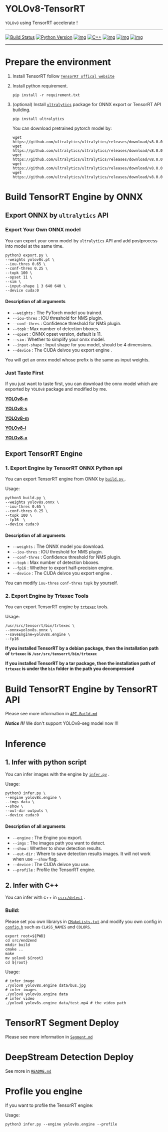 # YOLOv8-TensorRT

`YOLOv8` using TensorRT accelerate !

---
[![Build Status](https://img.shields.io/endpoint.svg?url=https%3A%2F%2Factions-badge.atrox.dev%2Fatrox%2Fsync-dotenv%2Fbadge&style=flat)](https://github.com/triple-Mu/YOLOv8-TensorRT)
[![Python Version](https://img.shields.io/badge/Python-3.8--3.10-FFD43B?logo=python)](https://github.com/triple-Mu/YOLOv8-TensorRT)
[![img](https://badgen.net/badge/icon/tensorrt?icon=azurepipelines&label)](https://developer.nvidia.com/tensorrt)
[![C++](https://img.shields.io/badge/CPP-11%2F14-yellow)](https://github.com/triple-Mu/YOLOv8-TensorRT)
[![img](https://badgen.net/github/license/triple-Mu/YOLOv8-TensorRT)](https://github.com/triple-Mu/YOLOv8-TensorRT/blob/main/LICENSE)
[![img](https://badgen.net/github/prs/triple-Mu/YOLOv8-TensorRT)](https://github.com/triple-Mu/YOLOv8-TensorRT/pulls)
[![img](https://img.shields.io/github/stars/triple-Mu/YOLOv8-TensorRT?style=social&label=Star&maxAge=2592000)](https://github.com/triple-Mu/YOLOv8-TensorRT)

---


# Prepare the environment

1. Install TensorRT follow [`TensorRT offical website`](https://developer.nvidia.com/nvidia-tensorrt-8x-download)

2. Install python requirement.

   ``` shell
   pip install -r requirement.txt
   ```

3. (optional) Install [`ultralytics`](https://github.com/ultralytics/ultralytics) package for ONNX export or TensorRT API building.

   ``` shell
   pip install ultralytics
   ```

   You can download pretrained pytorch model by:

   ``` shell
   wget https://github.com/ultralytics/ultralytics/releases/download/v8.0.0/yolov8n.pt
   wget https://github.com/ultralytics/ultralytics/releases/download/v8.0.0/yolov8s.pt
   wget https://github.com/ultralytics/ultralytics/releases/download/v8.0.0/yolov8m.pt
   wget https://github.com/ultralytics/ultralytics/releases/download/v8.0.0/yolov8l.pt
   wget https://github.com/ultralytics/ultralytics/releases/download/v8.0.0/yolov8x.pt
   ```

# Build TensorRT Engine by ONNX


## Export ONNX by `ultralytics` API

### Export Your Own ONNX model

You can export your onnx model by `ultralytics` API
and add postprocess into model at the same time.

``` shell
python3 export.py \
--weights yolov8s.pt \
--iou-thres 0.65 \
--conf-thres 0.25 \
--topk 100 \
--opset 11 \
--sim \
--input-shape 1 3 640 640 \
--device cuda:0
```

#### Description of all arguments

- `--weights` : The PyTorch model you trained.
- `--iou-thres` : IOU threshold for NMS plugin.
- `--conf-thres` : Confidence threshold for NMS plugin.
- `--topk` : Max number of detection bboxes.
- `--opset` : ONNX opset version, default is 11.
- `--sim` : Whether to simplify your onnx model.
- `--input-shape` : Input shape for you model, should be 4 dimensions.
- `--device` : The CUDA deivce you export engine .

You will get an onnx model whose prefix is the same as input weights.

###  Just Taste First

If you just want to taste first, you can download the onnx model which are exported by `YOLOv8` package and modified by me.

[**YOLOv8-n**](https://triplemu.oss-cn-beijing.aliyuncs.com/YOLOv8/ONNX/yolov8n_nms.onnx?OSSAccessKeyId=LTAI5tN1dgmZD4PF8AJUXp3J&Expires=1772936700&Signature=r6HgJTTcCSAxQxD9bKO9qBTtigQ%3D)

[**YOLOv8-s**](https://triplemu.oss-cn-beijing.aliyuncs.com/YOLOv8/ONNX/yolov8s_nms.onnx?OSSAccessKeyId=LTAI5tN1dgmZD4PF8AJUXp3J&Expires=1682936722&Signature=JjxQFx1YElcVdsCaMoj81KJ4a5s%3D)

[**YOLOv8-m**](https://triplemu.oss-cn-beijing.aliyuncs.com/YOLOv8/ONNX/yolov8m_nms.onnx?OSSAccessKeyId=LTAI5tN1dgmZD4PF8AJUXp3J&Expires=1682936739&Signature=IRKBELdVFemD7diixxxgzMYqsWg%3D)

[**YOLOv8-l**](https://triplemu.oss-cn-beijing.aliyuncs.com/YOLOv8/ONNX/yolov8l_nms.onnx?OSSAccessKeyId=LTAI5tN1dgmZD4PF8AJUXp3J&Expires=1682936763&Signature=RGkJ4G2XJ4J%2BNiki5cJi3oBkDnA%3D)

[**YOLOv8-x**](https://triplemu.oss-cn-beijing.aliyuncs.com/YOLOv8/ONNX/yolov8x_nms.onnx?OSSAccessKeyId=LTAI5tN1dgmZD4PF8AJUXp3J&Expires=1673936778&Signature=3o%2F7QKhiZg1dW3I6sDrY4ug6MQU%3D)

## Export TensorRT Engine
### 1. Export Engine by TensorRT ONNX Python api

You can export TensorRT engine from ONNX by [`build.py` ](build.py).

Usage:

``` shell
python3 build.py \
--weights yolov8s.onnx \
--iou-thres 0.65 \
--conf-thres 0.25 \
--topk 100 \
--fp16  \
--device cuda:0
```

#### Description of all arguments

- `--weights` : The ONNX model you download.
- `--iou-thres` : IOU threshold for NMS plugin.
- `--conf-thres` : Confidence threshold for NMS plugin.
- `--topk` : Max number of detection bboxes.
- `--fp16` : Whether to export half-precision engine.
- `--device` : The CUDA deivce you export engine .

You can modify `iou-thres` `conf-thres` `topk` by yourself.

### 2. Export Engine by Trtexec Tools

You can export TensorRT engine by [`trtexec`](https://github.com/NVIDIA/TensorRT/tree/main/samples/trtexec) tools.

Usage:

``` shell
/usr/src/tensorrt/bin/trtexec \
--onnx=yolov8s.onnx \
--saveEngine=yolov8s.engine \
--fp16
```

**If you installed TensorRT by a debian package, then the installation path of `trtexec`
is `/usr/src/tensorrt/bin/trtexec`**

**If you installed TensorRT by a tar package, then the installation path of `trtexec` is under the `bin` folder in the path you decompressed**

# Build TensorRT Engine by TensorRT API

Please see more information in [`API-Build.md`](docs/API-Build.md)

***Notice !!!*** We don't support YOLOv8-seg model now !!!

# Inference

## 1. Infer with python script

You can infer images with the engine by [`infer.py`](infer.py) .

Usage:

``` shell
python3 infer.py \
--engine yolov8s.engine \
--imgs data \
--show \
--out-dir outputs \
--device cuda:0
```

#### Description of all arguments

- `--engine` : The Engine you export.
- `--imgs` : The images path you want to detect.
- `--show` : Whether to show detection results.
- `--out-dir` : Where to save detection results images. It will not work when use `--show` flag.
- `--device` : The CUDA deivce you use.
- `--profile` : Profile the TensorRT engine.

## 2. Infer with C++

You can infer with c++ in [`csrc/detect`](csrc/detect) .

### Build:

Please set you own librarys in [`CMakeLists.txt`](csrc/detect/CMakeLists.txt) and modify you own config in [`config.h`](csrc/detect/include/config.h) such as `CLASS_NAMES` and `COLORS`.

``` shell
export root=${PWD}
cd src/end2end
mkdir build
cmake ..
make
mv yolov8 ${root}
cd ${root}
```

Usage:

``` shell
# infer image
./yolov8 yolov8s.engine data/bus.jpg
# infer images
./yolov8 yolov8s.engine data
# infer video
./yolov8 yolov8s.engine data/test.mp4 # the video path
```

# TensorRT Segment Deploy

Please see more information in [`Segment.md`](docs/Segment.md)

# DeepStream Detection Deploy

See more in [`README.md`](csrc/deepstream/README.md)


# Profile you engine

If you want to profile the TensorRT engine:

Usage:

``` shell
python3 infer.py --engine yolov8s.engine --profile
```
